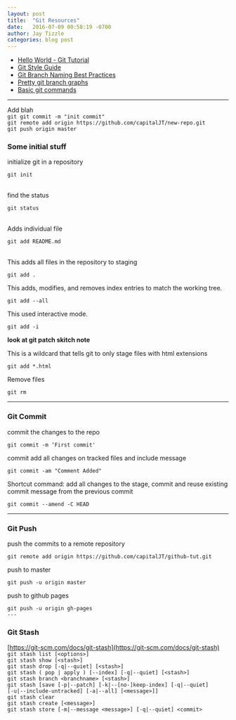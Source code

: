```yaml
---
layout: post
title:  "Git Resources"
date:   2016-07-09 00:58:19 -0700
author: Jay Tizzle
categories: blog post
---
```



- [Hello World - Git Tutorial](https://guides.github.com/activities/hello-world/)
- [Git Style Guide](https://github.com/agis-/git-style-guide)
- [Git Branch Naming Best Practices](http://stackoverflow.com/questions/273695/git-branch-naming-best-practices)
- [Pretty git branch graphs](http://stackoverflow.com/questions/1057564/pretty-git-branch-graphs)
- [Basic git commands](https://confluence.atlassian.com/bitbucketserver/basic-git-commands-776639767.html)

<hr>  

Add blah  
`git git commit -m "init commit"`  
`git remote add origin https://github.com/capitalJT/new-repo.git`   
`git push origin master`  



### Some initial stuff
initialize git in a repository  
    
    git init

<br>
find the status  

    git status

<br>
Adds individual file  

    git add README.md

<br>
This adds all files in the repository to staging  

    git add .

This adds, modifies, and removes index entries to match the working tree.

    git add --all

This used interactive mode.

    git add -i

**look at git patch skitch note**

This is a wildcard that tells git to only stage files with html extensions

    git add *.html

Remove files

    git rm
---
### Git Commit
commit the changes to the repo

    git commit -m ‘First commit'

commit add all changes on tracked files and include message

    git commit -am "Comment Added"

Shortcut command:  add all changes to the stage, commit and reuse existing commit message from the previous commit

    git commit --amend -C HEAD
---
### Git Push
push the commits to a remote repository

    git remote add origin https://github.com/capitalJT/github-tut.git

push to master

    git push -u origin master

push to github pages

    git push -u origin gh-pages
    ---
### Git Stash
[https://git-scm.com/docs/git-stash](https://git-scm.com/docs/git-stash)  
`git stash list [<options>]`  
`git stash show [<stash>]`  
`git stash drop [-q|--quiet] [<stash>]`  
`git stash ( pop | apply ) [--index] [-q|--quiet] [<stash>]`  
`git stash branch <branchname> [<stash>]`  
`git stash [save [-p|--patch] [-k|--[no-]keep-index] [-q|--quiet]`  
         `[-u|--include-untracked] [-a|--all] [<message>]]`  
`git stash clear`  
`git stash create [<message>]`  
`git stash store [-m|--message <message>] [-q|--quiet] <commit>`  
